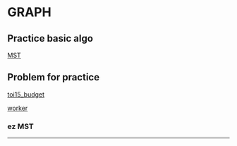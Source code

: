 # GRAPH

## Practice basic algo

[MST](https://spoj.com/problems/MST/)

## Problem for practice

[toi15_budget](https://www.proprog.ml/tasks/toi15_budget/descs/15444?fbclid=IwAR0cgSgzJlc47FyjOhDa_ch3BAwjXb8KnSfUVrh_GTI2ALwd0OSunOa0X6Y)

[worker](https://www.codecube.in.th/task/184?fbclid=IwAR2oQxeKIpoZE3SKe2piRfJpdNSfyh8XzIcKQx20X54x1P0TOyXIv51rW_4)
### ez MST

___




